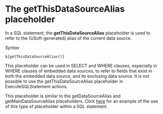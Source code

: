 # The getThisDataSourceAlias placeholder

In a SQL statement, the **getThisDataSourceAlias** placeholder is used to refer to the (USoft-generated) alias of the current data source.

*Syntax*

```
${getThisDataSourceAlias()}
```

This placeholder can be used in SELECT and WHERE clauses, especially in WHERE clauses of embedded data sources, to refer to fields that exist in both the embedded data source, and its enclosing data source. It is not possible to use the getThisDataSourceAlias placeholder in ExecuteSQLStatement actions.

This placeholder is similar to the getDataSourceAlias and getMainDataSourceAlias placeholders. Click [here](https://usoft-nl.insided.com/scripting-with-data-sources-119/the-getmaindatasourcealias-placeholder-698) for an example of the use of this type of placeholder within a SQL statement.